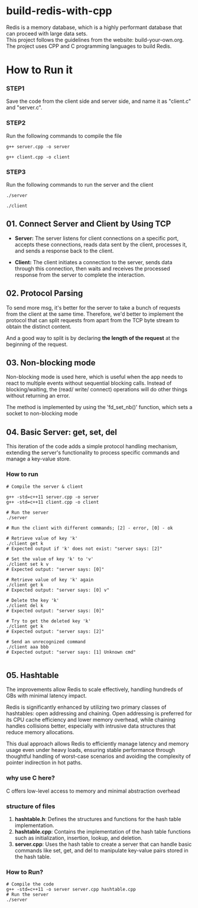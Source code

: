 # build-redis-with-cpp  
Redis is a memory database, which is a highly performant database that can proceed with large data sets.  
This project follows the guidelines from the website: build-your-own.org.  
The project uses CPP and C programming languages to build Redis. 
# How to Run it
### STEP1
Save the code from the client side and server side, and name it as "client.c" and "server.c".
### STEP2
Run the following commands to compile the file
```shell
g++ server.cpp -o server

g++ client.cpp -o client
```
### STEP3
Run the following commands to run the server and the client
```shell
./server

./client

```

## 01. Connect Server and Client by Using TCP
- **Server:** The server listens for client connections on a specific port, accepts these connections, reads data sent by the client, processes it, and sends a response back to the client.

- **Client:** The client initiates a connection to the server, sends data through this connection, then waits and receives the processed response from the server to complete the interaction.

## 02. Protocol Parsing
To send more msg, it's better for the server to take a bunch of requests from the client at the same time. Therefore, we'd better to implement the protocol that can split requests from apart from the TCP byte stream to obtain the distinct content. 

And a good way to split is by declaring **the length of the request** at the beginning of the request.

## 03. Non-blocking mode
Non-blocking mode is  used here, which is useful when the app needs to react to multiple events without sequential blocking calls. Instead of blocking/waiting, the (read/ write/ connect) operations will do other things without returning an error.

The method is implemented by using the 'fd_set_nb()' function, which sets a socket to non-blocking mode

## 04. Basic Server: get, set, del  
This iteration of the code adds a simple protocol handling mechanism, extending the server's functionality to process specific commands and manage a key-value store. 
### How to run
```shell
# Compile the server & client

g++ -std=c++11 server.cpp -o server
g++ -std=c++11 client.cpp -o client

# Run the server
./server

# Run the client with different commands; [2] - error, [0] - ok

# Retrieve value of key 'k'
./client get k
# Expected output if 'k' does not exist: "server says: [2]"

# Set the value of key 'k' to 'v'
./client set k v
# Expected output: "server says: [0]"

# Retrieve value of key 'k' again
./client get k
# Expected output: "server says: [0] v"

# Delete the key 'k'
./client del k
# Expected output: "server says: [0]"

# Try to get the deleted key 'k'
./client get k
# Expected output: "server says: [2]"

# Send an unrecognized command
./client aaa bbb
# Expected output: "server says: [1] Unknown cmd"


```

## 05. Hashtable

The improvements allow Redis to scale effectively, handling hundreds of GBs with minimal latency impact.  

Redis is significantly enhanced by utilizing two primary classes of hashtables: open addressing and chaining. Open addressing is preferred for its CPU cache efficiency and lower memory overhead, while chaining handles collisions better, especially with intrusive data structures that reduce memory allocations.   

This dual approach allows Redis to efficiently manage latency and memory usage even under heavy loads, ensuring stable performance through thoughtful handling of worst-case scenarios and avoiding the complexity of pointer indirection in hot paths.   

### why use C here?
C offers low-level access to memory and minimal abstraction overhead

### structure of files
1. **hashtable.h**: Defines the structures and functions for the hash table implementation.  
2. **hashtable.cpp**: Contains the implementation of the hash table functions such as initialization, insertion, lookup, and deletion.  
3. **server.cpp**: Uses the hash table to create a server that can handle basic commands like set, get, and del to manipulate key-value pairs stored in the hash table.  

### How to Run?
```shell
# Compile the code
g++ -std=c++11 -o server server.cpp hashtable.cpp
# Run the server
./server
```